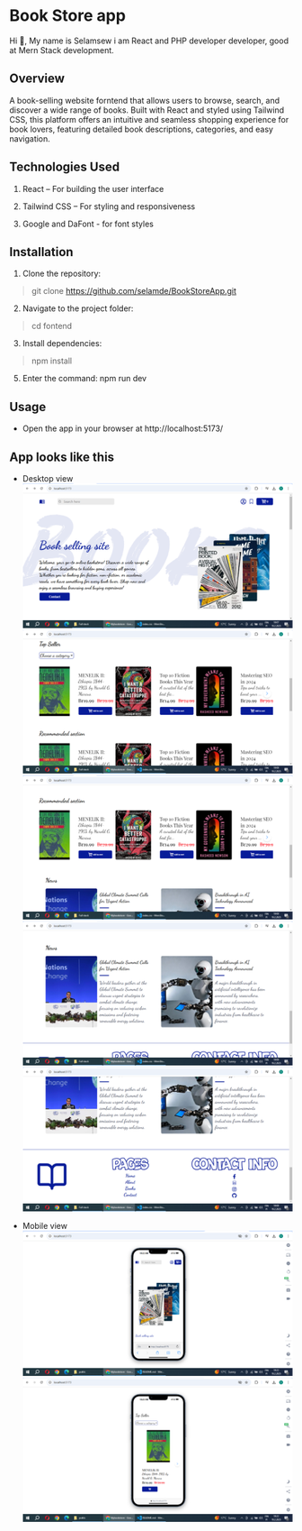 # Book Store app
Hi 👋, My name is Selamsew i am React and PHP developer  developer, good at Mern Stack development.
## Overview

A book-selling website forntend that allows users to browse, search, and discover a wide range of books. Built with React and styled using Tailwind CSS, this platform offers an intuitive and seamless shopping experience for book lovers, featuring detailed book descriptions, categories, and easy navigation.

## Technologies Used

1. React – For building the user interface

2. Tailwind CSS – For styling and responsiveness

3. Google and DaFont - for font styles

## Installation

1. Clone the repository:

> git clone https://github.com/selamde/BookStoreApp.git

2. Navigate to the project folder:

> cd fontend

3. Install dependencies:

> npm install

5. Enter the command:
npm run dev

## Usage

- Open the app in your browser at http://localhost:5173/

  

## App looks like this

- Desktop view
![Reference Image](public/rm1.png)
![Reference Image](public/rm3.png)
![Reference Image](public/rm4.png)
![Reference Image](public/rm5.png)
![Reference Image](public/rm6.png)

- Mobile view
![Reference Image](public/p1.png)
![Reference Image](public/p2.png)

